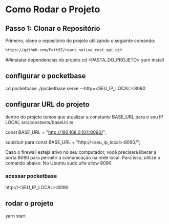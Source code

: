 # Como Rodar o Projeto

## Passo 1: Clonar o Repositório

Primeiro, clone o repositório do projeto utilizando o seguinte comando:

```bash
https://github.com/Pett97/react_native_rest_api.git
```
##instalar dependencias do projeto 
cd <PASTA_DO_PROJETO>
yarn install

## configurar o pocketbase 
cd pocketbase
./pocketbase serve --http=<SEU_IP_LOCAL>:8090

## configurar URL do projeto 
dentro do projeto temos que atualizar a constante BASE_URL para o seu IP LOCAL 
src/constants/baseUri.ts

const BASE_URL = "http://192.168.0.104:8090/"; 

subistuir para const BASE_URL = "http://<seu_ip_local>:8090/";

Caso o firewall esteja ativo no seu computador, você precisará liberar a porta 8090 para permitir a comunicação na rede local. Para isso, utilize o comando abaixo:
No Ubuntu
sudo ufw allow 8090
### acessar pocketbase
http://<SEU_IP_LOCAL>:8090
## rodar o projeto 
yarn start
